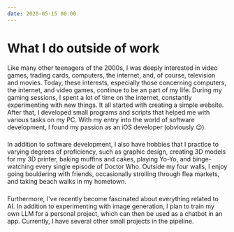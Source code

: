 ```yaml
---
date: 2020-05-15 00:00
---
```


# **What I do outside of work**

Like many other teenagers of the 2000s, I was deeply interested in video games, trading cards, computers, the internet, and, of course, television and movies. Today, these interests, especially those concerning computers, the internet, and video games, continue to be an part of my life. During my gaming sessions, I spent a lot of time on the internet, constantly experimenting with new things. It all started with creating a simple website. After that, I developed small programs and scripts that helped me with various tasks on my PC. With my entry into the world of software development, I found my passion as an iOS developer (obviously 😉).
### 
In addition to software development, I also have hobbies that I practice to varying degrees of proficiency, such as graphic design, creating 3D models for my 3D printer, baking muffins and cakes, playing Yo-Yo, and binge-watching every single episode of Doctor Who. Outside my four walls, I enjoy going bouldering with friends, occasionally strolling through flea markets, and taking beach walks in my hometown.
### 
Furthermore, I've recently become fascinated about everything related to AI. In addition to experimenting with image generation, I plan to train my own LLM for a personal project, which can then be used as a chatbot in an app. Currently, I have several other small projects in the pipeline.
